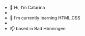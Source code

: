 - 👋 Hi, I’m Catarina
- 
- 🌱 I’m currently learning HTML,CSS
- 
- 📫 based in Bad Hönningen

<!---
catrafa/catrafa is a ✨ special ✨ repository because its `README.md` (this file) appears on your GitHub profile.
You can click the Preview link to take a look at your changes.
---
